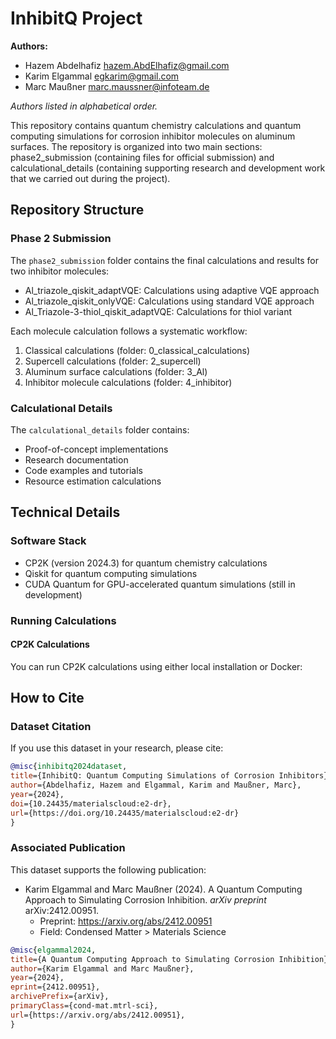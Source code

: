 # InhibitQ Project

**Authors:**
- Hazem Abdelhafiz [hazem.AbdElhafiz@gmail.com](mailto:hazem.AbdElhafiz@gmail.com)
- Karim Elgammal [egkarim@gmail.com](mailto:egkarim@gmail.com)
- Marc Maußner [marc.maussner@infoteam.de](mailto:marc.maussner@infoteam.de)

*Authors listed in alphabetical order.*

This repository contains quantum chemistry calculations and quantum computing simulations for corrosion inhibitor molecules on aluminum surfaces. The repository is organized into two main sections: phase2_submission (containing files for official submission) and calculational_details (containing supporting research and development work that we carried out during the project).

## Repository Structure

### Phase 2 Submission
The `phase2_submission` folder contains the final calculations and results for two inhibitor molecules:
- Al_triazole_qiskit_adaptVQE: Calculations using adaptive VQE approach
- Al_triazole_qiskit_onlyVQE: Calculations using standard VQE approach
- Al_Triazole-3-thiol_qiskit_adaptVQE: Calculations for thiol variant

Each molecule calculation follows a systematic workflow:
1. Classical calculations (folder: 0_classical_calculations)
2. Supercell calculations (folder: 2_supercell)
3. Aluminum surface calculations (folder: 3_Al)
4. Inhibitor molecule calculations (folder: 4_inhibitor)

### Calculational Details
The `calculational_details` folder contains:
- Proof-of-concept implementations
- Research documentation
- Code examples and tutorials
- Resource estimation calculations

## Technical Details

### Software Stack
- CP2K (version 2024.3) for quantum chemistry calculations
- Qiskit for quantum computing simulations
- CUDA Quantum for GPU-accelerated quantum simulations (still in development)

### Running Calculations

#### CP2K Calculations
You can run CP2K calculations using either local installation or Docker:

## How to Cite

### Dataset Citation
If you use this dataset in your research, please cite:
```bibtex
@misc{inhibitq2024dataset,
title={InhibitQ: Quantum Computing Simulations of Corrosion Inhibitors},
author={Abdelhafiz, Hazem and Elgammal, Karim and Maußner, Marc},
year={2024},
doi={10.24435/materialscloud:e2-dr},
url={https://doi.org/10.24435/materialscloud:e2-dr}
}
```


### Associated Publication
This dataset supports the following publication:
- Karim Elgammal and Marc Maußner (2024). A Quantum Computing Approach to Simulating Corrosion Inhibition. *arXiv preprint* arXiv:2412.00951.
  - Preprint: https://arxiv.org/abs/2412.00951
  - Field: Condensed Matter > Materials Science

```bibtex
@misc{elgammal2024,
title={A Quantum Computing Approach to Simulating Corrosion Inhibition},
author={Karim Elgammal and Marc Maußner},
year={2024},
eprint={2412.00951},
archivePrefix={arXiv},
primaryClass={cond-mat.mtrl-sci},
url={https://arxiv.org/abs/2412.00951},
}

```